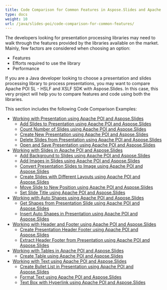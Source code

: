 ```yaml
---
title: Code Comparison for Common Features in Aspose.Slides and Apache POI - HSLF and XSLF
type: docs
weight: 10
url: /java/slides-poi/code-comparison-for-common-features/
---
```


The developers looking for presentation processing libraries may need to walk through the features provided by the libraries available on the market. Mainly, few factors are considered when choosing an option:

- Features
- Efforts required to use the library
- Performance

If you are a Java developer looking to choose a presentation and slides processing library to process presentations, you may want to compare Apache POI SL - HSLF and XSLF SDK with Aspose.Slides. In this case, this very project will help you to compare features and code using both the libraries.

This section includes the following Code Comparison Examples:

- [Working with Presentation using Apache POI and Aspose.Slides](/slides/java/slides-poi/working-with-presentation/)
  - [Add Slides to Presentation using Apache POI and Aspose.Slides](/slides/java/slides-poi/add-slides-to-presentation/)
  - [Count Number of Slides using Apache POI and Aspose.Slides](/slides/java/slides-poi/count-number-of-slides/)
  - [Create New Presentation using Apache POI and Aspose.Slides](/slides/java/slides-poi/create-new-presentation/)
  - [Delete Slides from Presentation using Apache POI and Aspose.Slides](/slides/java/slides-poi/delete-slides-from-presentation-/)
  - [Open and Save Presentation using Apache POI and Aspose.Slides](/slides/java/slides-poi/open-and-save-presentation/)
- [Working with Slides in Apache POI and Aspose.Slides](/slides/java/slides-poi/working-with-slides/)
  - [Add Background to Slides using Apache POI and Aspose.Slides](/slides/java/slides-poi/add-background-to-slides/)
  - [Add Images in Slides using Apache POI and Aspose.Slides](/slides/java/slides-poi/add-images-in-slides/)
  - [Convert Presentation Slides to Image using Apache POI and Aspose.Slides](/slides/java/slides-poi/convert-presentation-slides-to-image/)
  - [Create Slides with Different Layouts using Apache POI and Aspose.Slides](/slides/java/slides-poi/create-slides-with-different-layouts/)
  - [Move Slide to New Position using Apache POI and Aspose.Slides](/slides/java/slides-poi/move-slide-to-new-position/)
  - [Set Slide Title using Apache POI and Aspose.Slides](/slides/java/slides-poi/set-slide-title/)
- [Working with Auto Shapes using Apache POI and Aspose.Slides](/slides/java/slides-poi/working-with-auto-shapes/)
  - [Get Shapes from Presentation Slide using Apache POI and Aspose.Slides](/slides/java/slides-poi/get-shapes-from-presentation-slide/)
  - [Insert Auto Shapes in Presentation using Apache POI and Aspose.Slides](/slides/java/slides-poi/insert-auto-shapes-in-presentation/)
- [Working with Header and Footer using Apache POI and Aspose.Slides](/slides/java/slides-poi/working-with-header-and-footer/)
  - [Create Presentation Header Footer using Apache POI and Aspose.Slides](/slides/java/slides-poi/create-presentation-header-footer/)
  - [Extract Header Footer from Presentation using Apache POI and Aspose.Slides](/slides/java/slides-poi/extract-header-footer-from-presentation/)
- [Working with Tables in Apache POI and Aspose.Slides](/slides/java/slides-poi/working-with-tables/)
  - [Create Table using Apache POI and Aspose.Slides](/slides/java/slides-poi/create-table/)
- [Working with Text using Apache POI and Aspose.Slides](/slides/java/slides-poi/working-with-text/)
  - [Create Bullet List in Presentation using Apache POI and Aspose.Slides](/slides/java/slides-poi/create-bullet-list-in-presentation/)
  - [Format Text using Apache POI and Aspose.Slides](/slides/java/slides-poi/format-text/)
  - [Text Box with Hyperlink using Apache POI and Aspose.Slides](/slides/java/slides-poi/text-box-with-hyperlink/)

